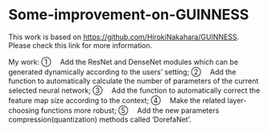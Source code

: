 # Some-improvement-on-GUINNESS
 
 This work is based on https://github.com/HirokiNakahara/GUINNESS. Please check this link for more information.
 
 My work:
 ①　 Add the ResNet and DenseNet modules which can be generated dynamically according to the users’ setting;
 ②　 Add the function to automatically calculate the number of parameters of the current selected neural network;
 ③　 Add the function to automatically correct the feature map size according to the context;
 ④　 Make the related layer-choosing functions more robust;
 ⑤　 Add the new parameters compression(quantization) methods called ‘DorefaNet’.

